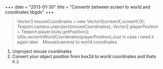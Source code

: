 +++
date = "2013-01-30"
title = "Convertir between screen to world and coordinates libgdx"
+++
> Vector3 mouseCoordinates = new Vector3(screenX,screenY,0); Teeport.camera.unproject(mouseCoordinates); Vector2 playerPosition = Teeport.player.body.getPosition(); Utils.vectorInWorldCoordinates(playerPosition);Just in case i need it again later. &nbsp; Mouse(camera) to world coordinates
1. Unproject mouse coordinates
2. Convert your object position from box2d to world coordinates and thats it :)

